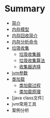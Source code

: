 # Summary

* [简介](README.md)
* [内存模型](nei_cun_mo_xing.md)
* [内存回收简介](nei_cun_hui_shou_jian_jie.md)
* [内存分析命令](nei_cun_fen_xi_ming_ling.md)
* [垃圾收集](gc.md)
   * [垃圾收集器](gc_qi.md)
   * [垃圾收集算法](gc_suanfa.md)
   * [收集器选择](gc_select.md)
* [jvm参数](jvm_can_shu.md)
* [类加载](class_load.md)
   * [类加载过程](lei_jia_zai_guo_cheng.md)
   * [类加载原理](lei_jia_zai_yuan_li.md)
* [java class文件]
* jvm常用工具
* 案例分析


